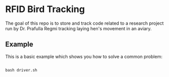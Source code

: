 # RFID Bird Tracking

The goal of this repo is to store and track code related to a research project
run by Dr. Prafulla Regmi tracking laying hen's movement in an aviary. 


## Example

This is a basic example which shows you how to solve a common problem:

``` r

bash driver.sh
```
